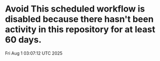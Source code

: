 # Avoid This scheduled workflow is disabled because there hasn't been activity in this repository for at least 60 days.
Fri Aug  1 03:07:12 UTC 2025
